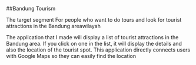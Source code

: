 
##Bandung Tourism

The target segment For people who want to do tours and look for tourist attractions in the Bandung areawilayah

The application that I made will display a list of tourist attractions in the Bandung area. If you click on one in the list, it will display the details and also the location of the tourist spot. This application directly connects users with Google Maps so they can easily find the location
